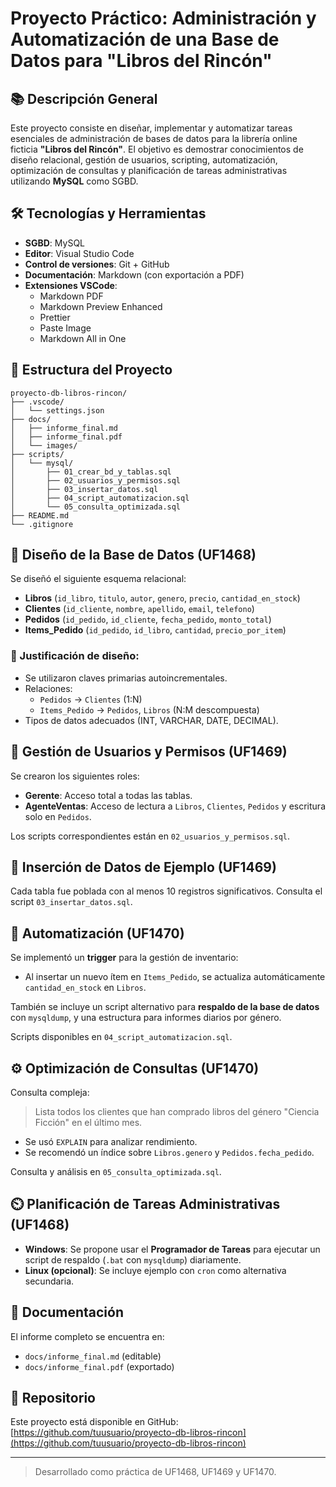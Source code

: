 # Proyecto Práctico: Administración y Automatización de una Base de Datos para "Libros del Rincón"

## 📚 Descripción General

Este proyecto consiste en diseñar, implementar y automatizar tareas esenciales de administración de bases de datos para la librería online ficticia **"Libros del Rincón"**. El objetivo es demostrar conocimientos de diseño relacional, gestión de usuarios, scripting, automatización, optimización de consultas y planificación de tareas administrativas utilizando **MySQL** como SGBD.

## 🛠️ Tecnologías y Herramientas

- **SGBD**: MySQL
- **Editor**: Visual Studio Code
- **Control de versiones**: Git + GitHub
- **Documentación**: Markdown (con exportación a PDF)
- **Extensiones VSCode**:
  - Markdown PDF
  - Markdown Preview Enhanced
  - Prettier
  - Paste Image
  - Markdown All in One

## 📁 Estructura del Proyecto

```
proyecto-db-libros-rincon/
├── .vscode/
│   └── settings.json
├── docs/
│   ├── informe_final.md
│   ├── informe_final.pdf
│   └── images/
├── scripts/
│   └── mysql/
│       ├── 01_crear_bd_y_tablas.sql
│       ├── 02_usuarios_y_permisos.sql
│       ├── 03_insertar_datos.sql
│       ├── 04_script_automatizacion.sql
│       └── 05_consulta_optimizada.sql
├── README.md
└── .gitignore
```

## 🧱 Diseño de la Base de Datos (UF1468)

Se diseñó el siguiente esquema relacional:

- **Libros** (`id_libro`, `titulo`, `autor`, `genero`, `precio`, `cantidad_en_stock`)
- **Clientes** (`id_cliente`, `nombre`, `apellido`, `email`, `telefono`)
- **Pedidos** (`id_pedido`, `id_cliente`, `fecha_pedido`, `monto_total`)
- **Items_Pedido** (`id_pedido`, `id_libro`, `cantidad`, `precio_por_item`)

### 🔑 Justificación de diseño:

- Se utilizaron claves primarias autoincrementales.
- Relaciones:
  - `Pedidos` → `Clientes` (1:N)
  - `Items_Pedido` → `Pedidos`, `Libros` (N:M descompuesta)
- Tipos de datos adecuados (INT, VARCHAR, DATE, DECIMAL).

## 👤 Gestión de Usuarios y Permisos (UF1469)

Se crearon los siguientes roles:

- **Gerente**: Acceso total a todas las tablas.
- **AgenteVentas**: Acceso de lectura a `Libros`, `Clientes`, `Pedidos` y escritura solo en `Pedidos`.

Los scripts correspondientes están en `02_usuarios_y_permisos.sql`.

## 🧪 Inserción de Datos de Ejemplo (UF1469)

Cada tabla fue poblada con al menos 10 registros significativos.
Consulta el script `03_insertar_datos.sql`.

## 🤖 Automatización (UF1470)

Se implementó un **trigger** para la gestión de inventario:

- Al insertar un nuevo ítem en `Items_Pedido`, se actualiza automáticamente `cantidad_en_stock` en `Libros`.

También se incluye un script alternativo para **respaldo de la base de datos** con `mysqldump`, y una estructura para informes diarios por género.

Scripts disponibles en `04_script_automatizacion.sql`.

## ⚙️ Optimización de Consultas (UF1470)

Consulta compleja:

> Lista todos los clientes que han comprado libros del género "Ciencia Ficción" en el último mes.

- Se usó `EXPLAIN` para analizar rendimiento.
- Se recomendó un índice sobre `Libros.genero` y `Pedidos.fecha_pedido`.

Consulta y análisis en `05_consulta_optimizada.sql`.

## ⏲️ Planificación de Tareas Administrativas (UF1468)

- **Windows**: Se propone usar el **Programador de Tareas** para ejecutar un script de respaldo (`.bat` con `mysqldump`) diariamente.
- **Linux (opcional)**: Se incluye ejemplo con `cron` como alternativa secundaria.

## 📄 Documentación

El informe completo se encuentra en:

- `docs/informe_final.md` (editable)
- `docs/informe_final.pdf` (exportado)

## 🔗 Repositorio

Este proyecto está disponible en GitHub: [https://github.com/tuusuario/proyecto-db-libros-rincon](https://github.com/tuusuario/proyecto-db-libros-rincon)

---

> Desarrollado como práctica de UF1468, UF1469 y UF1470.
